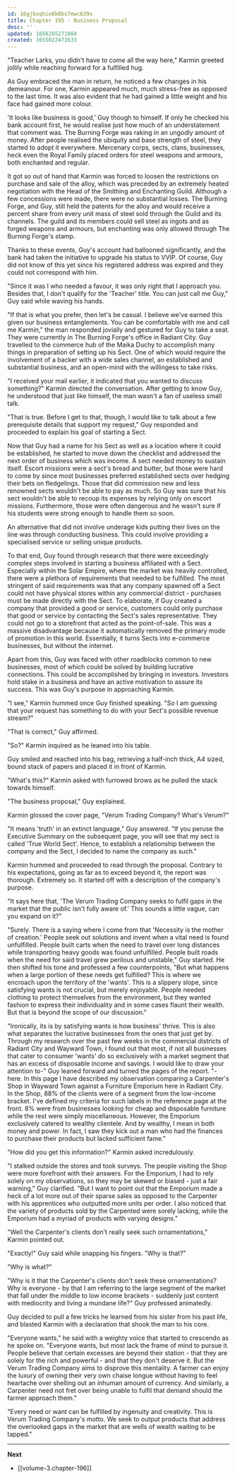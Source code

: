 ```yaml
---
id: 16gjbxqhio6k0bs7ewc639s
title: Chapter 195 - Business Proposal
desc: ''
updated: 1656265271084
created: 1655022472633
---
```


"Teacher Larks, you didn't have to come all the way here," Karmin greeted jollily while reaching forward for a fulfilled hug.

As Guy embraced the man in return, he noticed a few changes in his demeanour. For one, Karmin appeared much, much stress-free as opposed to the last time. It was also evident that he had gained a little weight and his face had gained more colour.

'It looks like business is good,' Guy though to himself. If only he checked his bank account first, he would realise just how much of an understatement that comment was. The Burning Forge was raking in an ungodly amount of money. After people realised the ubiquity and base strength of steel, they started to adopt it everywhere. Mercenary corps, sects, clans, businesses, heck even the Royal Family placed orders for steel weapons and armours, both enchanted and regular.

It got so out of hand that Karmin was forced to loosen the restrictions on purchase and sale of the alloy, which was preceded by an extremely heated negotiation with the Head of the Smithing and Enchanting Guild. Although a few concessions were made, there were no substantial losses. The Burning Forge, and Guy, still held the patents for the alloy and would receive a percent share from every unit mass of steel sold through the Guild and its channels. The guild and its members could sell steel as ingots and as forged weapons and armours, but enchanting was only allowed through The Burning Forge's stamp.

Thanks to these events, Guy's account had ballooned significantly, and the bank had taken the initiative to upgrade his status to VVIP. Of course, Guy did not know of this yet since his registered address was expired and they could not correspond with him.

"Since it was I who needed a favour, it was only right that I approach you. Besides that, I don't qualify for the 'Teacher' title. You can just call me Guy," Guy said while waving his hands.

"If that is what you prefer, then let's be casual. I believe we've earned this given our business entanglements. You can be comfortable with me and call me Karmin," the man responded jovially and gestured for Guy to take a seat. They were currently in The Burning Forge's office in Radiant City. Guy travelled to the commerce hub of the Maika Duchy to accomplish many things in preparation of setting up his Sect. One of which would require the involvement of a backer with a wide sales channel, an established and substantial business, and an open-mind with the willingess to take risks.

"I received your mail earlier, it indicated that you wanted to discuss something?" Karmin directed the conversation. After getting to know Guy, he understood that just like himself, the man wasn't a fan of useless small talk.

"That is true. Before I get to that, though, I would like to talk about a few prerequisite details that support my request," Guy responded and proceeded to explain his goal of starting a Sect.

Now that Guy had a name for his Sect as well as a location where it could be established, he started to move down the checklist and addressed the next order of business which was income. A sect needed money to sustain itself. Escort missions were a sect's bread and butter, but those were hard to come by since most businesses preferred established sects over hedging their bets on fledgelings. Those that did commission new and less renowned sects wouldn't be able to pay as much. So Guy was sure that his sect wouldn't be able to recoup its expenses by relying only on escort missions. Furthermore, those were often dangerous and he wasn't sure if his students were strong enough to handle them so soon.

An alternative that did not involve underage kids putting their lives on the line was through conducting business. This could involve providing a specialised service or selling unique products.

To that end, Guy found through research that there were exceedingly complex steps involved in starting a business affiliated with a Sect. Especially within the Solar Empire, where the market was heavily controlled, there were a plethora of requirements that needed to be fulfilled. The most stringent of said requirements was that any company spawned off a Sect could not have physical stores within any commercial district - purchases must be made directly with the Sect. To elaborate, if Guy created a company that provided a good or service, customers could only purchase that good or service by contacting the Sect's sales representative. They could not go to a storefront that acted as the point-of-sale. This was a massive disadvantage because it automatically removed the primary mode of promotion in this world. Essentially, it turns Sects into e-commerce businesses, but without the internet.

Apart from this, Guy was faced with other roadblocks common to new businesses, most of which could be solved by building lucrative connections. This could be accomplished by bringing in investors. Investors hold stake in a business and have an active motivation to assure its success. This was Guy's purpose in approaching Karmin.

"I see," Karmin hummed once Guy finished speaking. "So I am guessing that your request has something to do with your Sect's possible revenue stream?"

"That is correct," Guy affirmed.

"So?" Karmin inquired as he leaned into his table.

Guy smiled and reached into his bag, retrieving a half-inch thick, A4 sized, bound stack of papers and placed it in front of Karmin.

"What's this?" Karmin asked with furrowed brows as he pulled the stack towards himself.

"The business proposal," Guy explained.

Karmin glossed the cover page, "Verum Trading Company? What's Verum?"

"It means 'truth' in an extinct language," Guy answered. "If you peruse the Executive Summary on the subsequent page, you will see that my sect is called 'True World Sect'. Hence, to establish a relationship between the company and the Sect, I decided to name the company as such."

Karmin hummed and proceeded to read through the proposal. Contrary to his expectations, going as far as to exceed beyond it, the report was thorough. Extremely so. It started off with a description of the company's purpose.

"It says here that, 'The Verum Trading Company seeks to fulfil gaps in the market that the public isn't fully aware of.' This sounds a little vague, can you expand on it?"

"Surely. There is a saying where I come from that 'Necessity is the mother of creation.' People seek out solutions and invent when a vital need is found unfulfilled. People built carts when the need to travel over long distances while transporting heavy goods was found unfulfilled. People built roads when the need for said travel grew perilous and unstable," Guy started. He then shifted his tone and professed a few counterpoints, "But what happens when a large portion of these needs get fulfilled? This is where we encroach upon the territory of the 'wants'. This is a slippery slope, since satisfying wants is not crucial, but merely enjoyable. People needed clothing to protect themselves from the environment, but they wanted fashion to express their individuality and in some cases flaunt their wealth. But that is beyond the scope of our discussion."

"Ironically, its is by satisfying wants is how business' thrive. This is also what separates the lucrative businesses from the ones that just get by. Through my research over the past few weeks in the commercial districts of Radiant City and Wayward Town, I found out that most, if not all businesses that cater to consumer 'wants' do so exclusively with a market segment that has an excess of disposable income and savings. I would like to draw your attention to-" Guy leaned forward and turned the pages of the report. "-here. In this page I have described my observation comparing a Carpenter's Shop in Wayward Town against a Furniture Emporium here in Radiant City. In the Shop, 88% of the clients were of a segment from the low-income bracket. I've defined my criteria for such labels in the reference page at the front. 8% were from businesses looking for cheap and disposable furniture while the rest were simply miscellaneous. However, the Emporium exclusively catered to wealthy clientele. And by wealthy, I mean in both money and power. In fact, I saw they kick out a man who had the finances to purchase their products but lacked sufficient fame."

"How did you get this information?" Karmin asked incredulously.

"I stalked outside the stores and took surveys. The people visiting the Shop were more forefront with their answers. For the Emporium, I had to rely solely on my observations, so they may be skewed or biased - just a fair warning," Guy clarified. "But I want to point out that the Emporium made a heck of a lot more out of their sparse sales as opposed to the Carpenter with his apprentices who outputted more units per order. I also noticed that the variety of products sold by the Carpented were sorely lacking, while the Emporium had a myriad of products with varying designs."

"Well the Carpenter's clients don't really seek such ornamentations," Karmin pointed out.

"Exactly!" Guy said while snapping his fingers. "Why is that?"

"Why is what?"

"Why is it that the Carpenter's clients don't seek these ornamentations? Why is everyone - by that I am referring to the large segment of the market that fall under the middle to low income brackets - suddenly just content with mediocrity and living a mundane life?" Guy professed animatedly. 

Guy decided to pull a few tricks he learned from his sister from his past life, and blasted Karmin with a declaration that shook the man to his core.

"Everyone wants," he said with a weighty voice that started to crescendo as he spoke on. "Everyone wants, but most lack the frame of mind to pursue it. People believe that certain excesses are beyond their station - that they are solely for the rich and powerful - and that they don't deserve it. But the Verum Trading Company aims to disprove this mentality. A farmer can enjoy the luxury of owning their very own chaise longue without having to feel heartache over shelling out an inhuman amount of currency. And similarly, a Carpenter need not fret over being unable to fulfil that demand should the farmer approach them."

"Every need or want can be fulfilled by ingenuity and creativity. This is Verum Trading Company's motto. We seek to output products that address the overlooked gaps in the market that are wells of wealth waiting to be tapped."

____

**Next**
* [[volume-3.chapter-196]]